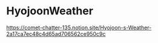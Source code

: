 #  HyojoonWeather

https://comet-chatter-135.notion.site/Hyojoon-s-Weather-2a17ca7ec48c4d65ad706562ce950c9c
